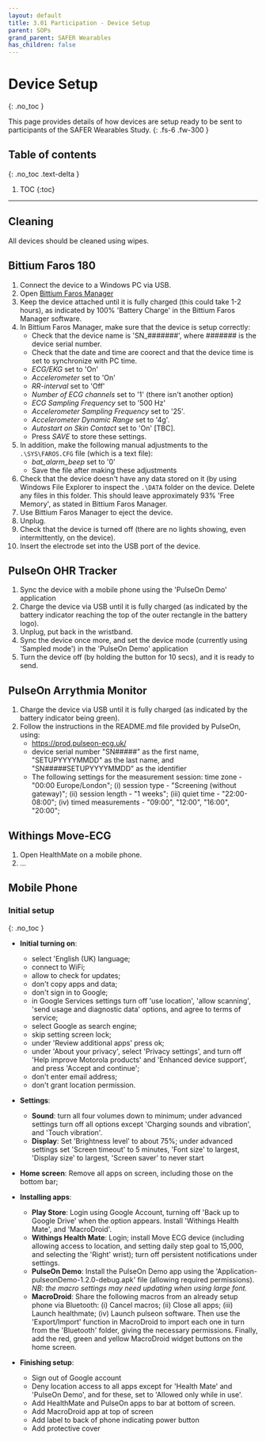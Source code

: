 ```yaml
---
layout: default
title: 3.01 Participation - Device Setup
parent: SOPs
grand_parent: SAFER Wearables
has_children: false
---
```


# Device Setup
{: .no_toc }

This page provides details of how devices are setup ready to be sent to participants of the SAFER Wearables Study.
{: .fs-6 .fw-300 }

## Table of contents
{: .no_toc .text-delta }

1. TOC
{:toc}

---

## Cleaning

All devices should be cleaned using wipes.

## Bittium Faros 180

1. Connect the device to a Windows PC via USB.
2. Open [Bittium Faros Manager](https://www.bittium.com/medical/support)
3. Keep the device attached until it is fully charged (this could take 1-2 hours), as indicated by 100&#37; 'Battery Charge' in the Bittium Faros Manager software.
4. In Bittium Faros Manager, make sure that the device is setup correctly:
   - Check that the device name is 'SN_#######', where ####### is the device serial number.
   - Check that the date and time are coorect and that the device time is set to synchronize with PC time.
   - _ECG/EKG_ set to 'On'
   - _Accelerometer_ set to 'On'
   - _RR-interval_ set to 'Off'
   - _Number of ECG channels_ set to '1' (there isn't another option)
   - _ECG Sampling Frequency_ set to '500 Hz'
   - _Accelerometer Sampling Frequency_ set to '25'.
   - _Accelerometer Dynamic Range_ set to '4g'.
   - _Autostart on Skin Contact_ set to 'On' [TBC].
   - Press _SAVE_ to store these settings.
5. In addition, make the following manual adjustments to the `.\SYS\FAROS.CFG` file (which is a text file):
   - _bat_alarm_beep_ set to '0'
   - Save the file after making these adjustments
6. Check that the device doesn't have any data stored on it (by using Windows File Explorer to inspect the `.\DATA` folder on the device. Delete any files in this folder. This should leave approximately 93&#37; 'Free Memory', as stated in Bittium Faros Manager.
7. Use Bittium Faros Manager to eject the device.
8. Unplug.
9. Check that the device is turned off (there are no lights showing, even intermittently, on the device).
10. Insert the electrode set into the USB port of the device.


## PulseOn OHR Tracker

1. Sync the device with a mobile phone using the 'PulseOn Demo' application
2. Charge the device via USB until it is fully charged (as indicated by the battery indicator reaching the top of the outer rectangle in the battery logo).
3. Unplug, put back in the wristband.
4. Sync the device once more, and set the device mode (currently using 'Sampled mode') in the 'PulseOn Demo' application
5. Turn the device off (by holding the button for 10 secs), and it is ready to send.

## PulseOn Arrythmia Monitor

1. Charge the device via USB until it is fully charged (as indicated by the battery indicator being green).
2. Follow the instructions in the README.md file provided by PulseOn, using:
   - https://prod.pulseon-ecg.uk/
   - device serial number "SN#####" as the first name, "SETUPYYYYMMDD" as the last name, and "SN#####SETUPYYYYMMDD" as the identifier
   - The following settings for the measurement session: time zone - "00:00 Europe/London"; (i) session type - "Screening (without gateway)"; (ii) session length - "1 weeks"; (iii) quiet time - "22:00-08:00"; (iv) timed measurements - "09:00", "12:00", "16:00", "20:00"; 

## Withings Move-ECG

1. Open HealthMate on a mobile phone.
2. ...

## Mobile Phone

### Initial setup
{: .no_toc }
- **Initial turning on**:
   - select 'English (UK) language;
   - connect to WiFi;
   - allow to check for updates;  
   - don't copy apps and data;  
   - don't sign in to Google;  
   - in Google Services settings turn off 'use location', 'allow scanning', 'send usage and diagnostic data' options, and agree to terms of service;  
   - select Google as search engine;  
   - skip setting screen lock;  
   - under 'Review additional apps' press ok;  
   - under 'About your privacy', select 'Privacy settings', and turn off 'Help improve Motorola products' and 'Enhanced device support', and press 'Accept and continue';  
   - don't enter email address;  
   - don't grant location permission.

- **Settings**:
   - **Sound**: turn all four volumes down to minimum; under advanced settings turn off all options except 'Charging sounds and vibration', and 'Touch vibration'.
   - **Display**: Set 'Brightness level' to about 75%; under advanced settings set 'Screen timeout' to 5 minutes, 'Font size' to largest, 'Display size' to largest, 'Screen saver' to never start

- **Home screen**: Remove all apps on screen, including those on the bottom bar;

- **Installing apps**:
   - **Play Store**: Login using Google Account, turning off 'Back up to Google Drive' when the option appears. Install 'Withings Health Mate', and 'MacroDroid'.
   - **Withings Health Mate**: Login; install Move ECG device (including allowing access to location, and setting daily step goal to 15,000, and selecting the 'Right' wrist); turn off persistent notifications under settings.
   - **PulseOn Demo**: Install the PulseOn Demo app using the 'Application-pulseonDemo-1.2.0-debug.apk' file (allowing required permissions). _NB: the macro settings may need updating when using large font._
   - **MacroDroid**: Share the following macros from an already setup phone via Bluetooth: (i) Cancel macros; (ii) Close all apps; (iii) Launch healthmate; (iv) Launch pulseon software. Then use the 'Export/Import' function in MacroDroid to import each one in turn from the 'Bluetooth' folder, giving the necessary permissions. Finally, add the red, green and yellow MacroDroid widget buttons on the home screen.

- **Finishing setup**:
   - Sign out of Google account
   - Deny location access to all apps except for 'Health Mate' and 'PulseOn Demo', and for these, set to 'Allowed only while in use'.
   - Add HealthMate and PulseOn apps to bar at bottom of screen.
   - Add MacroDroid app at top of screen
   - Add label to back of phone indicating power button
   - Add protective cover
